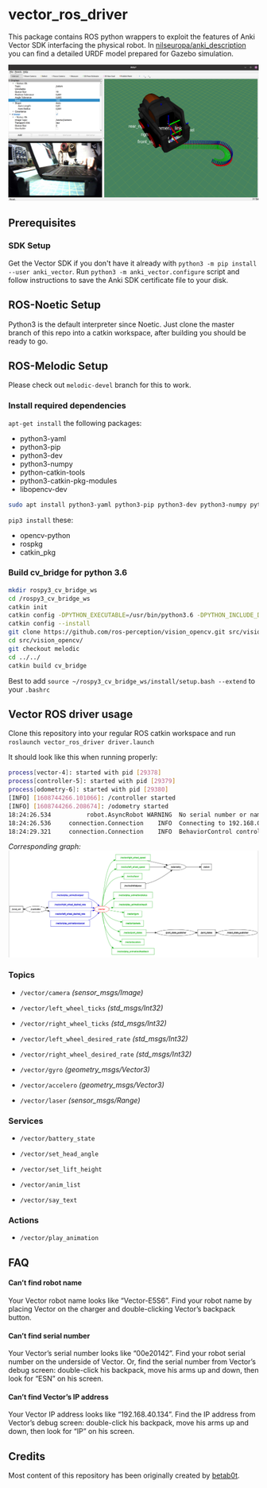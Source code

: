 # vector_ros_driver
This package contains ROS python wrappers to exploit the features of Anki Vector SDK interfacing the physical robot.
In [nilseuropa/anki_description](https://github.com/nilseuropa/anki_description) you can find a detailed URDF model prepared for Gazebo simulation.

![](doc/rviz.png)



## Prerequisites

### SDK Setup

Get the Vector SDK if you don't have it already with `python3 -m pip install --user anki_vector`.
Run `python3 -m anki_vector.configure` script and follow instructions to save the Anki SDK certificate file to your disk.



## ROS-Noetic Setup

Python3 is the default interpreter since Noetic. Just clone the master branch of this repo into a catkin workspace, after building you should be ready to go.



## ROS-Melodic Setup

Please check out `melodic-devel` branch for this to work.

### Install required dependencies

`apt-get install` the following packages:
* python3-yaml
* python3-pip
* python3-dev
* python3-numpy
* python-catkin-tools
* python3-catkin-pkg-modules
* libopencv-dev

```bash
sudo apt install python3-yaml python3-pip python3-dev python3-numpy python-catkin-tools python3-catkin-pkg-modules libopencv-dev
```

`pip3 install` these:

* opencv-python
* rospkg
* catkin_pkg

### Build **cv_bridge** for python 3.6
```bash
mkdir rospy3_cv_bridge_ws
cd /rospy3_cv_bridge_ws
catkin init
catkin config -DPYTHON_EXECUTABLE=/usr/bin/python3.6 -DPYTHON_INCLUDE_DIR=/usr/include/python3.6m -DPYTHON_LIBRARY=/usr/lib/x86_64-linux-gnu/libpython3.6m.so
catkin config --install
git clone https://github.com/ros-perception/vision_opencv.git src/vision_opencv
cd src/vision_opencv/
git checkout melodic
cd ../../
catkin build cv_bridge
```
Best to add `source ~/rospy3_cv_bridge_ws/install/setup.bash --extend` to your `.bashrc`



## Vector ROS driver usage

Clone this repository into your regular ROS catkin workspace and run `roslaunch vector_ros_driver driver.launch`

It should look like this when running properly:

```bash
process[vector-4]: started with pid [29378]
process[controller-5]: started with pid [29379]
process[odometry-6]: started with pid [29380]
[INFO] [1608744266.101066]: /controller started
[INFO] [1608744266.208674]: /odometry started
18:24:26.534          robot.AsyncRobot WARNING  No serial number or name provided. Automatically selecting 00908a64
18:24:26.536     connection.Connection    INFO  Connecting to 192.168.0.150:443 for Vector-S7J2 using /home/nils/.anki_vector/Vector-S7J2-00908a64.cert
18:24:29.321     connection.Connection    INFO  BehaviorControl control_granted_response { }

```

_Corresponding graph:_
![](doc/rosgraph.png)

### Topics
* `/vector/camera`  *(sensor_msgs/Image)*

* `/vector/left_wheel_ticks` *(std_msgs/Int32)*

* `/vector/right_wheel_ticks` *(std_msgs/Int32)*

* `/vector/left_wheel_desired_rate` *(std_msgs/Int32)*

* `/vector/right_wheel_desired_rate` *(std_msgs/Int32)*

* `/vector/gyro` *(geometry_msgs/Vector3)*

* `/vector/accelero` *(geometry_msgs/Vector3)*

* `/vector/laser` *(sensor_msgs/Range)*

### Services

* `/vector/battery_state`

* `/vector/set_head_angle`

* `/vector/set_lift_height`

* `/vector/anim_list`

* `/vector/say_text`

### Actions

* `/vector/play_animation`



## FAQ

#### Can’t find robot name
Your Vector robot name looks like “Vector-E5S6”. Find your robot name by placing Vector on the charger and double-clicking Vector’s backpack button.

#### Can’t find serial number
Your Vector’s serial number looks like “00e20142”. Find your robot serial number on the underside of Vector. Or, find the serial number from Vector’s debug screen: double-click his backpack, move his arms up and down, then look for “ESN” on his screen.

#### Can’t find Vector’s IP address
Your Vector IP address looks like “192.168.40.134”. Find the IP address from Vector’s debug screen: double-click his backpack, move his arms up and down, then look for “IP” on his screen.



## Credits

Most content of this repository has been originally created by [betab0t](https://github.com/betab0t).
